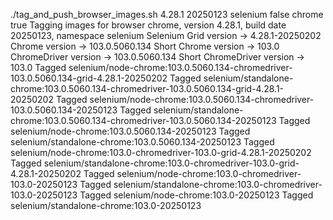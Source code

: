 ./tag_and_push_browser_images.sh 4.28.1 20250123 selenium false chrome true
Tagging images for browser chrome, version 4.28.1, build date 20250123, namespace selenium
Selenium Grid version -> 4.28.1-20250202
Chrome version -> 103.0.5060.134
Short Chrome version -> 103.0
ChromeDriver version -> 103.0.5060.134
Short ChromeDriver version -> 103.0
Tagged selenium/node-chrome:103.0.5060.134-chromedriver-103.0.5060.134-grid-4.28.1-20250202
Tagged selenium/standalone-chrome:103.0.5060.134-chromedriver-103.0.5060.134-grid-4.28.1-20250202
Tagged selenium/node-chrome:103.0.5060.134-chromedriver-103.0.5060.134-20250123
Tagged selenium/standalone-chrome:103.0.5060.134-chromedriver-103.0.5060.134-20250123
Tagged selenium/node-chrome:103.0.5060.134-20250123
Tagged selenium/standalone-chrome:103.0.5060.134-20250123
Tagged selenium/node-chrome:103.0-chromedriver-103.0-grid-4.28.1-20250202
Tagged selenium/standalone-chrome:103.0-chromedriver-103.0-grid-4.28.1-20250202
Tagged selenium/node-chrome:103.0-chromedriver-103.0-20250123
Tagged selenium/standalone-chrome:103.0-chromedriver-103.0-20250123
Tagged selenium/node-chrome:103.0-20250123
Tagged selenium/standalone-chrome:103.0-20250123
